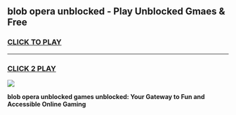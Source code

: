 
## blob opera unblocked - Play Unblocked Gmaes & Free
<h3>
<a href="https://news.freeplayer.one?title=blob_opera_unblocked&ref=16F">CLICK TO PLAY</a></h3>
<hr>

<h3>
<a href="https://news.freeplayer.one?title=blob_opera_unblocked&ref=16F">CLICK 2 PLAY</a>
  
</h3>

<a href="https://news.freeplayer.one?title=blob_opera_unblocked&ref=16F/"><img src="https://clearcache.store/games.png"></a>


**blob opera unblocked games unblocked: Your Gateway to Fun and Accessible Online Gaming**
